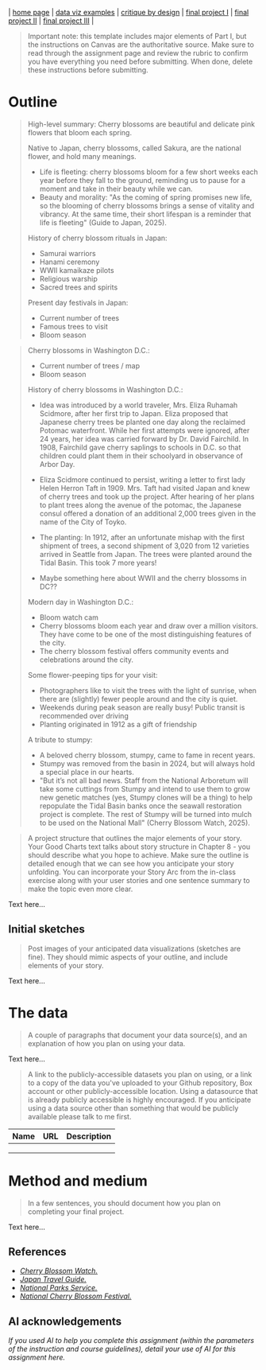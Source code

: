 | [home page](https://cmustudent.github.io/tswd-portfolio-templates/) | [data viz examples](dataviz-examples) | [critique by design](critique-by-design) | [final project I](final-project-part-one) | [final project II](final-project-part-two) | [final project III](final-project-part-three) |


> Important note: this template includes major elements of Part I, but the instructions on Canvas are the authoritative source.  Make sure to read through the assignment page and review the rubric to confirm you have everything you need before submitting.  When done, delete these instructions before submitting.

# Outline
> High-level summary:
> Cherry blossoms are beautiful and delicate pink flowers that bloom each spring.
>
> Native to Japan, cherry blossoms, called Sakura, are the national flower, and hold many meanings.
> - Life is fleeting: cherry blossoms bloom for a few short weeks each year before they fall to the ground, reminding us to pause for a moment and take in their beauty while we can.
> - Beauty and morality: "As the coming of spring promises new life, so the blooming of cherry blossoms brings a sense of vitality and vibrancy. At the same time, their short lifespan is a reminder that life is fleeting" (Guide to Japan, 2025).
>
> History of cherry blossom rituals in Japan:
> - Samurai warriors
> - Hanami ceremony
> - WWII kamaikaze pilots
> - Religious warship
> - Sacred trees and spirits
>
> Present day festivals in Japan:
> - Current number of trees
> - Famous trees to visit
> - Bloom season
 
> Cherry blossoms in Washington D.C.:
> - Current number of trees / map
> - Bloom season
>
> History of cherry blossoms in Washington D.C.:
> - Idea was introduced by a world traveler, Mrs. Eliza Ruhamah Scidmore, after her first trip to Japan. Eliza proposed that Japanese cherry trees be planted one day along the reclaimed Potomac waterfront. While her first attempts were ignored, after 24 years, her idea was carried forward by Dr. David Fairchild. In 1908, Fairchild gave cherry saplings to schools in D.C. so that children could plant them in their schoolyard in observance of Arbor Day.
>
> - Eliza Scidmore continued to persist, writing a letter to first lady Helen Herron Taft in 1909. Mrs. Taft had visited Japan and knew of cherry trees and took up the project. After hearing of her plans to plant trees along the avenue of the potomac, the Japanese consul offered a donation of an additional 2,000 trees given in the name of the City of Toyko.
>
> - The planting: In 1912, after an unfortunate mishap with the first shipment of trees, a second shipment of 3,020 from 12 varieties arrived in Seattle from Japan. The trees were planted around the Tidal Basin. This took 7 more years!
>
> - Maybe something here about WWII and the cherry blossoms in DC??
>
> Modern day in Washington D.C.:
> - Bloom watch cam
> - Cherry blossoms bloom each year and draw over a million visitors. They have come to be one of the most distinguishing features of the city. 
> - The cherry blossom festival offers community events and celebrations around the city.
>
> Some flower-peeping tips for your visit:
> - Photographers like to visit the trees with the light of sunrise, when there are (slightly) fewer people around and the city is quiet.
> - Weekends during peak season are really busy! Public transit is recommended over driving
> - Planting originated in 1912 as a gift of friendship
>
> A tribute to stumpy:
> - A beloved cherry blossom, stumpy, came to fame in recent years.
> - Stumpy was removed from the basin in 2024, but will always hold a special place in our hearts.
> - "But it’s not all bad news. Staff from the National Arboretum will take some cuttings from Stumpy and intend to use them to grow new genetic matches (yes, Stumpy clones will be a thing) to help repopulate the Tidal Basin banks once the seawall restoration project is complete. The rest of Stumpy will be turned into mulch to be used on the National Mall" (Cherry Blossom Watch, 2025). 

> A project structure that outlines the major elements of your story.  Your Good Charts text talks about story structure in Chapter 8 - you should describe what you hope to achieve.  Make sure the outline is detailed enough that we can see how you anticipate your story unfolding.  You can incorporate your Story Arc from the in-class exercise along with your user stories and one sentence summary to make the topic even more clear. 

Text here...

## Initial sketches
> Post images of your anticipated data visualizations (sketches are fine). They should mimic aspects of your outline, and include elements of your story.  

Text here...

# The data
> A couple of paragraphs that document your data source(s), and an explanation of how you plan on using your data. 

Text here...

> A link to the publicly-accessible datasets you plan on using, or a link to a copy of the data you've uploaded to your Github repository, Box account or other publicly-accessible location. Using a datasource that is already publicly accessible is highly encouraged.  If you anticipate using a data source other than something that would be publicly available please talk to me first. 

| Name | URL | Description |
|------|-----|-------------|
|      |     |             |
|      |     |             |
|      |     |             |

# Method and medium
> In a few sentences, you should document how you plan on completing your final project. 

Text here...

## References
- [_Cherry Blossom Watch._](https://cherryblossomwatch.com/stumpy/)
- [_Japan Travel Guide._](https://www.jal.co.jp/ar/en/guide-to-japan/experiences/cherry-blossom/what-do-cherry-blossoms-represent/index.html)
- [_National Parks Service._](https://www.nps.gov/featurecontent/cherryblossom/history-of-the-cherry-trees.html)
- [_National Cherry Blossom Festival._](https://nationalcherryblossomfestival.org/all-events/)



## AI acknowledgements
_If you used AI to help you complete this assignment (within the parameters of the instruction and course guidelines), detail your use of AI for this assignment here._
